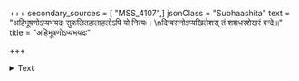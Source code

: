 +++
secondary_sources = [ "MSS_4107",]
jsonClass = "Subhaashita"
text = "अहिभूषणोऽप्यभयदः सुकलितहालाहलोऽपि यो नित्यः।  \nदिग्वसनोऽप्यखिलेशस् तं शशधरशेखरं वन्दे॥"
title = "अहिभूषणोऽप्यभयदः"

+++

<details><summary>Text</summary>

अहिभूषणोऽप्यभयदः सुकलितहालाहलोऽपि यो नित्यः।  
दिग्वसनोऽप्यखिलेशस् तं शशधरशेखरं वन्दे॥
</details>
